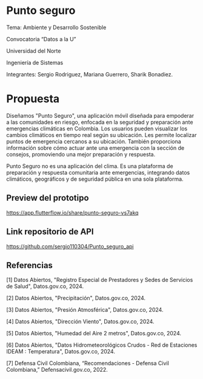 # Punto seguro
Tema: Ambiente y Desarrollo Sostenible 

Convocatoria “Datos a la U” 

Universidad del Norte

Ingeniería de Sistemas

Integrantes: Sergio Rodriguez, Mariana Guerrero, Sharik Bonadiez.

# Propuesta
Diseñamos "Punto Seguro", una aplicación móvil diseñada para empoderar a las comunidades en riesgo,  enfocada en la seguridad y preparación ante emergencias climáticas en Colombia. 
Los usuarios pueden visualizar los cambios climáticos en tiempo real según su ubicación. Les permite localizar puntos de emergencia cercanos a su ubicación. También proporciona información sobre cómo actuar ante una emergencia con la sección de consejos, promoviendo una mejor preparación y respuesta.

Punto Seguro no es una aplicación del clima. Es una plataforma de preparación y respuesta comunitaria ante emergencias, integrando datos climáticos, geográficos y de seguridad pública en una sola plataforma.

## Preview del prototipo
https://app.flutterflow.io/share/punto-seguro-vs7akq

## Link repositorio de API 
https://github.com/sergio110304/Punto_seguro_api

## Referencias 
[1] Datos Abiertos, "Registro Especial de Prestadores y Sedes de Servicios de Salud", Datos.gov.co,  2024.

[2] Datos Abiertos, "Precipitación", Datos.gov.co,  2024.

[3] Datos Abiertos, "Presión Atmosférica", Datos.gov.co,  2024.

[4] Datos Abiertos, "Dirección Viento", Datos.gov.co,  2024.

[5] Datos Abiertos, "Humedad del Aire 2 metros", Datos.gov.co,  2024.

[6] Datos Abiertos, "Datos Hidrometeorológicos Crudos - Red de Estaciones IDEAM : Temperatura", Datos.gov.co,  2024.

[7] Defensa Civil Colombiana, “Recomendaciones - Defensa Civil Colombiana,” Defensacivil.gov.co, 2022. 
